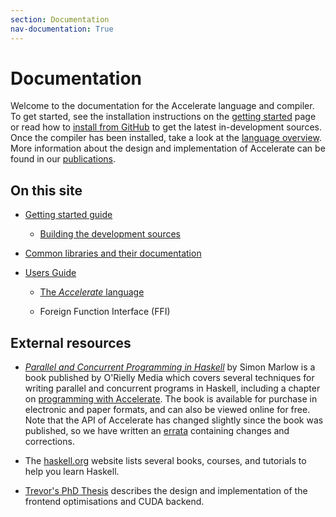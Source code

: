 ```yaml
---
section: Documentation
nav-documentation: True
---
```


Documentation
=============

Welcome to the documentation for the Accelerate language and compiler. To get
started, see the installation instructions on the [getting
started](/get-started.html) page or read how to [install from
GitHub](/get-started/install-from-github.html) to get the latest in-development
sources. Once the compiler has been installed, take a look at the [language
overview](/documentation/language-overview.html). More information about the
design and implementation of Accelerate can be found in our
[publications](/publications.html).


## On this site

  - [Getting started guide](/get-started.html)

    - [Building the development sources](/get-started/install-from-github.html)

  - [Common libraries and their documentation](/libraries.html)

  - [Users Guide](/documentation/users-guide.html)

    - [The _Accelerate_ language](/documentation/users-guide/language.html)

    - Foreign Function Interface (FFI)


## External resources

  * [*Parallel and Concurrent Programming in Haskell*](http://chimera.labs.oreilly.com/books/1230000000929)
    by Simon Marlow is a book published by O'Rielly Media which covers several
    techniques for writing parallel and concurrent programs in
    Haskell, including a chapter on
    [programming with Accelerate](http://chimera.labs.oreilly.com/books/1230000000929/ch06.html).
    The book is available for purchase in electronic and paper formats, and can
    also be viewed online for free. Note that the API of Accelerate has changed
    slightly since the book was published, so we have written an
    [errata](/documentation/parallel-concurrent-programming-haskell-errata.html)
    containing changes and corrections.

  * The [haskell.org](https://www.haskell.org/documentation) website lists
    several books, courses, and tutorials to help you learn Haskell.

  * [Trevor's PhD Thesis](https://github.com/tmcdonell/tmcdonell.github.io/raw/master/papers/TrevorMcDonell_PhD_Thesis.pdf) describes the design and implementation of the frontend
    optimisations and CUDA backend.

